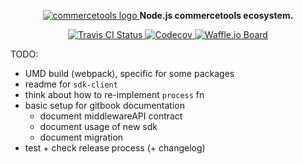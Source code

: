 <p align="center">
  <a href="https://commercetools.com/">
    <img alt="commercetools logo" src="https://cdn.rawgit.com/commercetools/press-kit/master/PNG/72DPI/CT%20logo%20horizontal%20RGB%2072dpi.png">
  </a>
  <b>Node.js commercetools ecosystem.</b>
</p>

<p align="center">
  <a href="https://travis-ci.org/commercetools/nodejs">
    <img alt="Travis CI Status" src="https://img.shields.io/travis/commercetools/nodejs/master.svg?style=flat-square&label=travis">
  </a>
  <a href="https://codecov.io/gh/commercetools/nodejs">
    <img src="https://img.shields.io/codecov/c/github/commercetools/nodejs.svg" alt="Codecov" />
  </a>
  <a href="https://waffle.io/commercetools/nodejs-tasks-board">
    <img alt="Waffle.io Board" src="https://img.shields.io/badge/Waffle-board-yellow.svg?style=flat-square">
  </a>
</p>

TODO:
- UMD build (webpack), specific for some packages
- readme for `sdk-client`
- think about how to re-implement `process` fn
- basic setup for gitbook documentation
  - document middlewareAPI contract
  - document usage of new sdk
  - document migration
- test + check release process (+ changelog)
